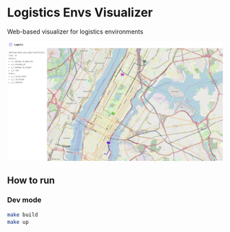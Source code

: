 # Logistics Envs Visualizer

Web-based visualizer for logistics environments

![Logviz web interface](images/logviz.png)

## How to run

### Dev mode

```bash
make build
make up
```
